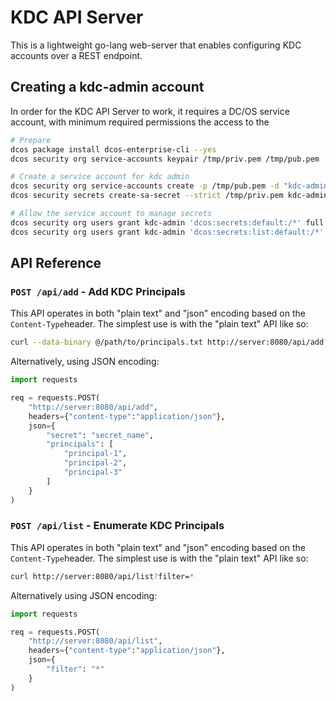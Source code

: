 # KDC API Server

This is a lightweight go-lang web-server that enables configuring KDC accounts over a REST endpoint.

## Creating a kdc-admin account

In order for the KDC API Server to work, it requires a DC/OS service account, with minimum required permissions the access to the 

```sh
# Prepare
dcos package install dcos-enterprise-cli --yes
dcos security org service-accounts keypair /tmp/priv.pem /tmp/pub.pem

# Create a service account for kdc admin
dcos security org service-accounts create -p /tmp/pub.pem -d "kdc-admin-sa" kdc-admin
dcos security secrets create-sa-secret --strict /tmp/priv.pem kdc-admin "/kdc-admin"

# Allow the service account to manage secrets
dcos security org users grant kdc-admin 'dcos:secrets:default:/*' full
dcos security org users grant kdc-admin 'dcos:secrets:list:default:/*' read
```

## API Reference

### `POST /api/add` - Add KDC Principals 

This API operates in both "plain text" and "json" encoding based on the `Content-Type`header. The simplest use is with the "plain text" API like so:

```sh
curl --data-binary @/path/to/principals.txt http://server:8080/api/add?secret=secret_name
```

Alternatively, using JSON encoding:

```py
import requests

req = requests.POST(
    "http://server:8080/api/add",
    headers={"content-type":"application/json"},
    json={
        "secret": "secret_name",
        "principals": [
            "principal-1",
            "principal-2",
            "principal-3"
        ]
    }
)
```

### `POST /api/list` - Enumerate KDC Principals 

This API operates in both "plain text" and "json" encoding based on the `Content-Type`header. The simplest use is with the "plain text" API like so:

```sh
curl http://server:8080/api/list?filter=*
```

Alternatively using JSON encoding:

```py
import requests

req = requests.POST(
    "http://server:8080/api/list",
    headers={"content-type":"application/json"},
    json={
        "filter": "*"
    }
)
```


